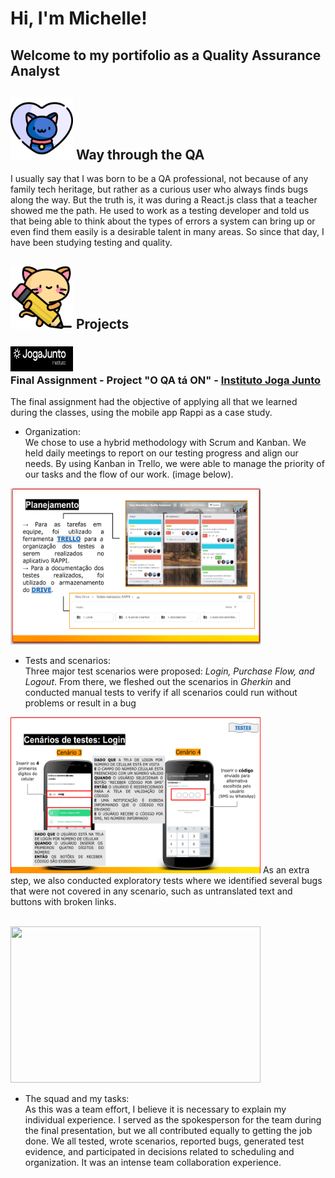 # Hi, I'm Michelle! 
## Welcome to my portifolio as a Quality Assurance Analyst
<h2><img src ="https://github.com/MihBarreto/Portifolio-QA-PTBR/blob/main/img/pet.png" width="100" height="100"> Way through the QA</h2>
I usually say that I was born to be a QA professional, not because of any family tech heritage, but rather as a curious user who always finds bugs along the way. But the truth is, it was during a React.js class that a teacher showed me the path. He used to work as a testing developer and told us that being able to think about the types of errors a system can bring up or even find them easily is a desirable talent in many areas. So since that day, I have been studying testing and quality.
 <h2><img src ="https://github.com/MihBarreto/Portifolio-QA-PTBR/blob/main/img/kitty.png" width="100" height="100"> Projects</h2>

<h3><img src ="https://github.com/MihBarreto/Portifolio-QA-PTBR/blob/main/img/jogajunto.png" width="100" height="40"> 
 <br/>Final Assignment - Project "O QA tá ON" - <a href ="https://jogajuntoinstituto.org/">Instituto Joga Junto</a></h3>
 
 The final assignment had the objective of applying all that we learned during the classes, using the mobile app Rappi as a case study.
 - Organization:
 <br/>We chose to use a hybrid methodology with Scrum and Kanban. We held daily meetings to report on our testing progress and align our needs. By using Kanban in Trello, we were able to manage the priority of our tasks and the flow of our work. (image below).
 <img src="https://github.com/MihBarreto/Portifolio-QA-PTBR/blob/main/img/kanban.png" width="400" height="250">
 
 - Tests and scenarios:
 <br/> Three major test scenarios were proposed: <i>Login, Purchase Flow, and Logout</i>. From there, we fleshed out the scenarios in <i>Gherkin</i> and conducted manual tests to verify if all scenarios could run without problems or result in a bug
 
<img src="https://github.com/MihBarreto/Portifolio-QA-PTBR/blob/main/img/testesecenarios.png" width="400" height="250">
As an extra step, we also conducted exploratory tests where we identified several bugs that were not covered in any scenario, such as untranslated text and buttons with broken links.

<br/><img src="https://github.com/MihBarreto/Portifolio-QA-PTBR/blob/main/img/bugexplorat%C3%B3rio.png" width="400" height="250">

- The squad and my tasks:
<br/>As this was a team effort, I believe it is necessary to explain my individual experience. I served as the spokesperson for the team during the final presentation, but we all contributed equally to getting the job done. We all tested, wrote scenarios, reported bugs, generated test evidence, and participated in decisions related to scheduling and organization. It was an intense team collaboration experience.
   
